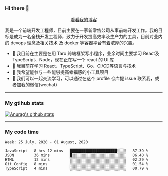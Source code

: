 ### Hi there 👋

<p align="center">
  <a href="https://real-jacket.github.io/">看看我的博客</a>
</p>

我是一个前端开发工程师，目前主要在一家新零售公司从事前端开发工作。我的目标是成为一名全栈开发工程师，致力于开发提高效率及生产力的工具，目前对业内的 devops 理念及相关技术 及 docker 等容器平台有着浓厚的兴趣。

- 🔭 我目前在主要是在用 Taro 跨端框架写小程序，业余时间主要学习 React及 TypeScript、Node，现在正在写一个 react 的 UI 库 
- 🌱 我目前在学习 React、TypeScript、Go、CI/CD等语言与技术
- 👯 我希望能参与一些能够提高幸福感的小工具项目
- 💬 我们可以一起交流学习，可以通过在这个 profile 仓库提 issue 联系我，或者加我的微信(wechat）

***

### My gtihub stats

[![Anurag's github stats](https://github-readme-stats.vercel.app/api?username=real-jacket)](https://github.com/anuraghazra/github-readme-stats)

***

### My code time

<!--START_SECTION:waka-->
```text
Week: 25 July, 2020 - 01 August, 2020

JavaScript   8 hrs 12 mins   █████████████████████░░░░   87.39 % 
JSON         36 mins         █░░░░░░░░░░░░░░░░░░░░░░░░   06.40 % 
HTML         12 mins         ░░░░░░░░░░░░░░░░░░░░░░░░░   02.29 % 
Git Config   8 mins          ░░░░░░░░░░░░░░░░░░░░░░░░░   01.54 % 
TypeScript   4 mins          ░░░░░░░░░░░░░░░░░░░░░░░░░   00.79 %
```
<!--END_SECTION:waka-->
